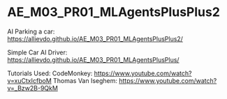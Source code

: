 # AE_M03_PR01_MLAgentsPlusPlus2

AI Parking a car: https://allievdo.github.io/AE_M03_PR01_MLAgentsPlusPlus2/

Simple Car AI Driver: https://allievdo.github.io/AE_M03_PR01_MLAgentsPlusPlus/

Tutorials Used:
CodeMonkey: https://www.youtube.com/watch?v=xuCtxIcfboM
Thomas Van Iseghem: https://www.youtube.com/watch?v=_Bzw2B-9QkM
